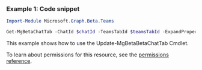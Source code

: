 ### Example 1: Code snippet

```powershellImport-Module Microsoft.Graph.Beta.Teams

Get-MgBetaChatTab -ChatId $chatId -TeamsTabId $teamsTabId -ExpandProperty "teamsApp"
```
This example shows how to use the Update-MgBetaBetaChatTab Cmdlet.
To learn about permissions for this resource, see the [permissions reference](/graph/permissions-reference).

